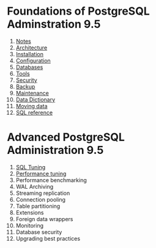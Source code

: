 # Foundations of PostgreSQL Adminstration 9.5

1. [Notes](notes.md)
2. [Architecture](architecture.md)
3. [Installation](installation.md)
4. [Configuration](configuration.md)
5. [Databases](databases.md)
6. [Tools](tools.md)
7. [Security](security.md)
8. [Backup](backup.md)
9. [Maintenance](maintenance.md)
10. [Data Dictionary](data_dict.md)
11. [Moving data](moving_data.md)
12. [SQL reference](sql.md)

# Advanced PostgreSQL Administration 9.5

1. [SQL Tuning](sql_tuning.md)
2. [Performance tuning](performance_tuning.md)
3. Performance benchmarking
4. WAL Archiving
5. Streaming replication
6. Connection pooling
7. Table partitioning
8. Extensions
9. Foreign data wrappers
10. Monitoring
11. Database security
12. Upgrading best practices

